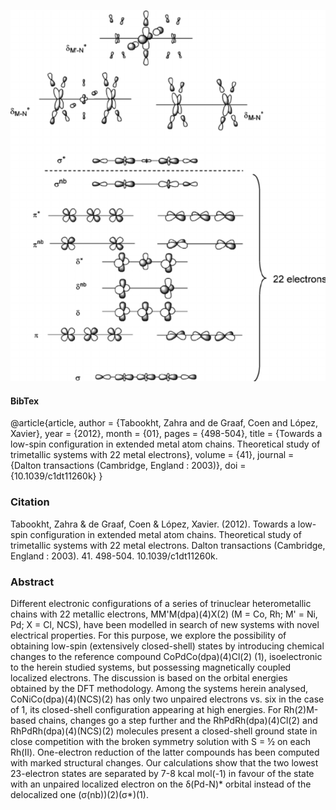 
![](Chemistry/Core/Figures/attachments/Symmetry-adapted-molecular-orbitals-containing-the-metallic-valence-electrons-for-linear.png)

#### BibTex

@article{article,
author = {Tabookht, Zahra and de Graaf, Coen and López, Xavier},
year = {2012},
month = {01},
pages = {498-504},
title = {Towards a low-spin configuration in extended metal atom chains. Theoretical study of trimetallic systems with 22 metal electrons},
volume = {41},
journal = {Dalton transactions (Cambridge, England : 2003)},
doi = {10.1039/c1dt11260k}
}

### Citation

Tabookht, Zahra & de Graaf, Coen & López, Xavier. (2012). Towards a low-spin configuration in extended metal atom chains. Theoretical study of trimetallic systems with 22 metal electrons. Dalton transactions (Cambridge, England : 2003). 41. 498-504. 10.1039/c1dt11260k. 

### Abstract

Different electronic configurations of a series of trinuclear heterometallic chains with 22 metallic electrons, MM'M(dpa)(4)X(2) (M = Co, Rh; M' = Ni, Pd; X = Cl, NCS), have been modelled in search of new systems with novel electrical properties. For this purpose, we explore the possibility of obtaining low-spin (extensively closed-shell) states by introducing chemical changes to the reference compound CoPdCo(dpa)(4)Cl(2) (1), isoelectronic to the herein studied systems, but possessing magnetically coupled localized electrons. The discussion is based on the orbital energies obtained by the DFT methodology. Among the systems herein analysed, CoNiCo(dpa)(4)(NCS)(2) has only two unpaired electrons vs. six in the case of 1, its closed-shell configuration appearing at high energies. For Rh(2)M-based chains, changes go a step further and the RhPdRh(dpa)(4)Cl(2) and RhPdRh(dpa)(4)(NCS)(2) molecules present a closed-shell ground state in close competition with the broken symmetry solution with S = ½ on each Rh(II). One-electron reduction of the latter compounds has been computed with marked structural changes. Our calculations show that the two lowest 23-electron states are separated by 7-8 kcal mol(-1) in favour of the state with an unpaired localized electron on the δ(Pd-N)* orbital instead of the delocalized one (σ(nb))(2)(σ*)(1).
